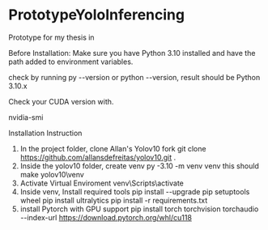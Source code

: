 # PrototypeYoloInferencing
Prototype for my thesis in

Before Installation: 
Make sure you have Python 3.10 installed and have the path added to environment variables. 

check by running py --version or python --version, result should be Python 3.10.x

Check your CUDA version with.

nvidia-smi


Installation Instruction
1.  In the project folder, clone Allan's Yolov10 fork
	git clone https://github.com/allansdefreitas/yolov10.git .
2. Inside the yolov10 folder, create venv
	py -3.10 -m venv venv
	this should make yolov10\venv
3. Activate Virtual Enviroment
	venv\Scripts\activate
4. Inside venv, Install required tools
	pip install --upgrade pip setuptools wheel
	pip install ultralytics
	pip install -r requirements.txt
5. install Pytorch with GPU support
	pip install torch torchvision torchaudio --index-url https://download.pytorch.org/whl/cu118

